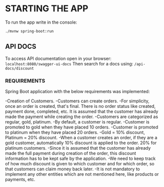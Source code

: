 # STARTING THE APP

To run the app write in the console: 

```bash
./mvnw spring-boot:run
```

## API DOCS
To access API documentation open in your browser: `localhost:8080/swagger-ui-docs`
Then search for a docs using: `/api-docs/discount`

### REQUIREMENTS
Spring Boot application with the below requirements was implemented:

-Creation of Customers.
-Customers can create orders.
-For simplicity, once an order is created, that's final. There is no order status like created, payment done, completed, etc. It is assumed that the customer has already made the payment while creating the order.
-Customers are categorized as regular, gold, platinum.
-By default, a customer is regular.
-Customer is promoted to gold when they have placed 10 orders.
-Customer is promoted to platinum when they have placed 20 orders.
-Gold = 10% discount, Platinum = 20% discount.
-When a customer creates an order, if they are a gold customer, automatically 10% discount is applied to the order. 20% for platinum customers.
-Since it is assumed that the customer has already made the full payment during creation of the order, this discount information has to be kept safe by the application.
-We need to keep track of how much discount is given to which customer and for which order, so that customers can claim money back later.
-It is not mandatory to implement any other entities which are not mentioned here, like products or payments, etc.